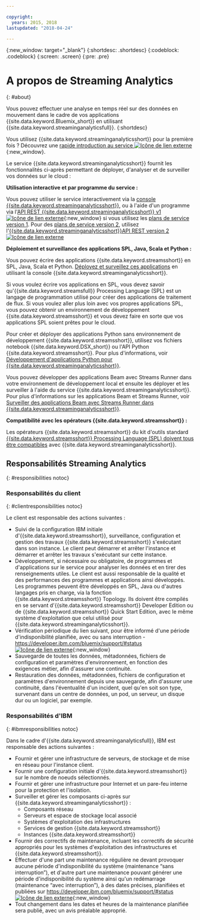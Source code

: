 ```yaml
---

copyright:
  years: 2015, 2018
lastupdated: "2018-04-24"

---
```


<!-- Attribute definitions -->
{:new_window: target="_blank"}
{:shortdesc: .shortdesc}
{:codeblock: .codeblock}
{:screen: .screen}
{:pre: .pre}

# A propos de Streaming Analytics
{: #about}

Vous pouvez effectuer une analyse en temps réel sur des données en mouvement dans le cadre de vos applications {{site.data.keyword.Bluemix_short}} en utilisant {{site.data.keyword.streaminganalyticsfull}}.
{:shortdesc}

Vous utilisez {{site.data.keyword.streaminganalyticsshort}} pour la première fois ? Découvrez une [rapide introduction au service ![Icône de lien externe](../../icons/launch-glyph.svg "Icône de lien externe")](https://developer.ibm.com/streamsdev/docs/streaming-analytics-now-available-bluemix-2/){:new_window}.

Le service {{site.data.keyword.streaminganalyticsshort}} fournit les fonctionnalités ci-après permettant de déployer, d'analyser et de surveiller vos données sur le cloud :

**Utilisation interactive et par programme du service :**

Vous pouvez utiliser le service interactivement via la [console {{site.data.keyword.streaminganalyticsshort}}](/docs/services/StreamingAnalytics/c_streams_console.html), ou à l'aide d'un programme via l'[API REST {{site.data.keyword.streaminganalyticsshort}} v1 ![Icône de lien externe](../../icons/launch-glyph.svg "Icône de lien externe")](https://console.bluemix.net/apidocs/220){:new_window} si vous utilisez les [plans de service version 1](/docs/services/StreamingAnalytics/service_plans.html). Pour
des [plans de service version 2](/docs/services/StreamingAnalytics/service_plans.html), utilisez l'[{{site.data.keyword.streaminganalyticsshort}}API REST
version 2 ![Icône de lien externe](../../icons/launch-glyph.svg "Icône de lien externe")](https://console.bluemix.net/apidocs/1939) 

**Déploiement et surveillance des applications SPL, Java, Scala et Python :**

Vous pouvez écrire des applications {{site.data.keyword.streamsshort}} en SPL, Java, Scala et Python. [Déployez et surveillez ces applications](/docs/services/StreamingAnalytics/t_deploytocloud.html) en utilisant la console {{site.data.keyword.streaminganalyticsshort}}.

Si vous voulez écrire vos applications en SPL, vous devez savoir qu'{{site.data.keyword.streamsfull}} Processing Language (SPL) est un langage de programmation utilisé pour créer des applications de traitement de flux. Si vous voulez aller plus loin avec vos propres applications SPL, vous pouvez obtenir un environnement de développement {{site.data.keyword.streamsshort}} et vous devez faire en sorte que vos applications SPL soient prêtes pour le cloud.

Pour créer et déployer des applications Python sans environnement de développement {{site.data.keyword.streamsshort}}, utilisez vos fichiers notebook  {{site.data.keyword.DSX_short}} ou l'API Python {{site.data.keyword.streamsshort}}. Pour plus d'informations, voir [Développement d'applications Python pour {{site.data.keyword.streaminganalyticsshort}}](/docs/services/StreamingAnalytics/t_develop_apps_python.html).

Vous pouvez développer des applications Beam avec Streams Runner dans votre environnement de développement local et ensuite les déployer et les surveiller à l'aide du service {{site.data.keyword.streaminganalyticsshort}}. Pour plus d'informations sur les applications Beam et Streams Runner, voir [Surveiller des applications Beam avec Streams Runner dans {{site.data.keyword.streaminganalyticsshort}}](docs/services/StreamingAnalytics/gs_beamrunner.html). 


**Compatibilité avec les opérateurs {{site.data.keyword.streamsshort}} :**

Les opérateurs {{site.data.keyword.streamsshort}} du kit d'outils standard [{{site.data.keyword.streamsshort}} Processing Language (SPL) doivent tous être compatibles](/docs/services/StreamingAnalytics/compatible_toolkits.html) avec {{site.data.keyword.streaminganalyticsshort}}.

## Responsabilités Streaming Analytics
{: #responsibilities notoc}

### Responsabilités du client
{: #clientresponsibilities notoc}

Le client est responsable des actions suivantes :

* Suivi de la configuration IBM initiale d'{{site.data.keyword.streamsshort}}, surveillance, configuration et gestion des travaux {{site.data.keyword.streamsshort}} s'exécutant dans son instance. Le client peut démarrer et arrêter l'instance et démarrer et arrêter les travaux s'exécutant sur cette instance.
* Développement, si nécessaire ou obligatoire, de programmes et d'applications sur le service pour analyser les données et en tirer des renseignements utiles. Le client est aussi responsable de la qualité et des performances des programmes et applications ainsi développés. Les programmes peuvent être développés en SPL, Java ou d'autres langages pris en charge, via la fonction {{site.data.keyword.streamsshort}} Topology. Ils doivent être compilés en se servant d'{{site.data.keyword.streamsshort}} Developer Edition ou de {{site.data.keyword.streamsshort}} Quick Start Edition, avec le même système d'exploitation que celui utilisé pour {{site.data.keyword.streaminganalyticsshort}}.
* Vérification périodique du lien suivant, pour être informé d'une période d'indisponibilité planifiée, avec ou sans interruption - [https://developer.ibm.com/bluemix/support/#status ![Icône de lien externe](../../icons/launch-glyph.svg "Icône de lien externe")](https://developer.ibm.com/bluemix/support/#status){:new_window}  
* Sauvegarde de toutes les données, métadonnées, fichiers de configuration et paramètres d'environnement, en fonction des exigences métier, afin d'assurer une continuité.
* Restauration des données, métadonnées, fichiers de configuration et paramètres d'environnement depuis une sauvegarde, afin d'assurer une continuité, dans l'éventualité d'un incident, quel qu'en soit son type, survenant dans un centre de données, un pod, un serveur, un disque dur ou un logiciel, par exemple.

### Responsabilités d'IBM
{: #ibmresponsibilities notoc}

Dans le cadre d'{{site.data.keyword.streaminganalyticsfull}}, IBM est responsable des actions suivantes :

* Fournir et gérer une infrastructure de serveurs, de stockage et de mise en réseau pour l'instance client.
* Fournir une configuration initiale d'{{site.data.keyword.streamsshort}} sur le nombre de noeuds sélectionnés.
* Fournir et gérer une infrastructure pour Internet et un pare-feu interne pour la protection et l'isolation.
* Surveiller et gérer les composants ci-après sur {{site.data.keyword.streaminganalyticsshort}} :
	* Composants réseau
	* Serveurs et espace de stockage local associé
	* Systèmes d'exploitation des infrastructures
	* Services de gestion {{site.data.keyword.streamsshort}}
	* Instances {{site.data.keyword.streamsshort}}
* Fournir des correctifs de maintenance, incluant les correctifs de sécurité appropriés pour les systèmes d'exploitation des infrastructures et {{site.data.keyword.streamsshort}}.
* Effectuer d'une part une maintenance régulière ne devant provoquer aucune période d'indisponibilité du système (maintenance “sans interruption”), et d'autre part une maintenance pouvant générer une période d'indisponibilité du système ainsi qu'un redémarrage (maintenance “avec interruption”), à des dates précises, planifiées et publiées sur [https://developer.ibm.com/bluemix/support/#status ![Icône de lien externe](../../icons/launch-glyph.svg "Icône de lien externe")](https://developer.ibm.com/bluemix/support/#status){:new_window}
* Tout changement dans les dates et heures de la maintenance planifiée sera publié, avec un avis préalable approprié.
